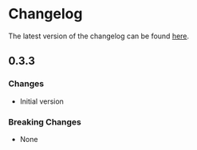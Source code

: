 # Changelog

The latest version of the changelog can be found [here](/Azure/bicep-registry-modules/blob/main/avm/res/analysis-services/server/CHANGELOG.md).

## 0.3.3

### Changes

- Initial version

### Breaking Changes

- None

